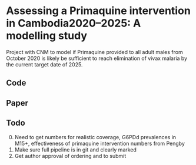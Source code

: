 # Assessing a Primaquine intervention in Cambodia2020–2025: A modelling study

Project with CNM to model if Primaquine provided to all adult males from October 2020 is likely be sufficient to reach elimination of vivax malaria by the current target date of 2025.

## Code

## Paper

## Todo
0. Need to get numbers for realistic coverage, G6PDd prevalences in M15+, effectiveness of primaquine intervention numbers from Pengby
0. Make sure full pipeline is in git and clearly marked
0. Get author approval of ordering and to submit
